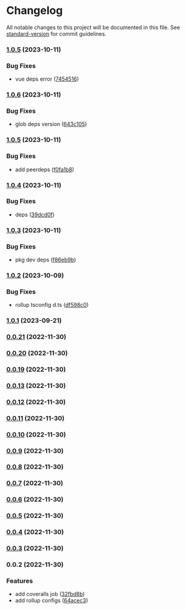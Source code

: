 # Changelog

All notable changes to this project will be documented in this file. See [standard-version](https://github.com/conventional-changelog/standard-version) for commit guidelines.

### [1.0.5](https://github.com/Eyes22798/custom-svg-icon/compare/v1.0.6...v1.0.5) (2023-10-11)


### Bug Fixes

* vue deps error ([7454516](https://github.com/Eyes22798/custom-svg-icon/commit/74545161e5163b0d2923f002679b6af05795d6ed))

### [1.0.6](https://github.com/Eyes22798/custom-svg-icon/compare/v1.0.5...v1.0.6) (2023-10-11)


### Bug Fixes

* glob deps version ([643c105](https://github.com/Eyes22798/custom-svg-icon/commit/643c105323aa914bbea09ec240fe01974468ea0f))

### [1.0.5](https://github.com/Eyes22798/custom-svg-icon/compare/v1.0.4...v1.0.5) (2023-10-11)


### Bug Fixes

* add peerdeps ([f0fa1b8](https://github.com/Eyes22798/custom-svg-icon/commit/f0fa1b8b29d2bd049a8ddccb25b7076cb5fff013))

### [1.0.4](https://github.com/Eyes22798/custom-svg-icon/compare/v1.0.3...v1.0.4) (2023-10-11)


### Bug Fixes

* deps ([39dcd0f](https://github.com/Eyes22798/custom-svg-icon/commit/39dcd0f24dcb895d004e56509d96d1e686da1dd4))

### [1.0.3](https://github.com/Eyes22798/custom-svg-icon/compare/v1.0.2...v1.0.3) (2023-10-11)


### Bug Fixes

* pkg dev deps ([f86eb9b](https://github.com/Eyes22798/custom-svg-icon/commit/f86eb9b9331f4ebdf640faaf821590dedbfca08c))

### [1.0.2](https://github.com/Eyes22798/custom-svg-icon/compare/v1.0.1...v1.0.2) (2023-10-09)


### Bug Fixes

* rollup tsconfig d.ts ([df598c0](https://github.com/Eyes22798/custom-svg-icon/commit/df598c0c80c8b41fdf3a57ad1c2da78890fb1190))

### [1.0.1](https://github.com/Eyes22798/custom-svg-icon/compare/v1.0.0...v1.0.1) (2023-09-21)

### [0.0.21](https://github.com/Eyes22798/vue-component-template/compare/v0.0.20...v0.0.21) (2022-11-30)

### [0.0.20](https://github.com/Eyes22798/vue-component-template/compare/v0.0.19...v0.0.20) (2022-11-30)

### [0.0.19](https://github.com/Eyes22798/vue-component-template/compare/v0.0.13...v0.0.19) (2022-11-30)

### [0.0.13](https://github.com/Eyes22798/vue-component-template/compare/v0.0.12...v0.0.13) (2022-11-30)

### [0.0.12](https://github.com/Eyes22798/vue-component-template/compare/v0.0.11...v0.0.12) (2022-11-30)

### [0.0.11](https://github.com/Eyes22798/vue-component-template/compare/v0.0.10...v0.0.11) (2022-11-30)

### [0.0.10](https://github.com/Eyes22798/vue-component-template/compare/v0.0.9...v0.0.10) (2022-11-30)

### [0.0.9](https://github.com/Eyes22798/vue-component-template/compare/v0.0.8...v0.0.9) (2022-11-30)

### [0.0.8](https://github.com/Eyes22798/vue-component-template/compare/v0.0.7...v0.0.8) (2022-11-30)

### [0.0.7](https://github.com/Eyes22798/vue-component-template/compare/v0.0.6...v0.0.7) (2022-11-30)

### [0.0.6](https://github.com/Eyes22798/vue-component-template/compare/v0.0.5...v0.0.6) (2022-11-30)

### [0.0.5](https://github.com/Eyes22798/vue-component-template/compare/v0.0.4...v0.0.5) (2022-11-30)

### [0.0.4](https://github.com/Eyes22798/vue-component-template/compare/v0.0.3...v0.0.4) (2022-11-30)

### [0.0.3](https://github.com/Eyes22798/vue-component-template/compare/v0.0.2...v0.0.3) (2022-11-30)

### 0.0.2 (2022-11-30)


### Features

* add coveralls job ([32fbd8b](https://github.com/Eyes22798/vue-component-template/commit/32fbd8b88ec8e529b291147031297ccc63ba434f))
* add rollup configs ([64acec3](https://github.com/Eyes22798/vue-component-template/commit/64acec32524f9b64e682eb536b15b53608b85524))
